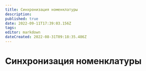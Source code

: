 ```yaml
---
title: Синхронизация номенклатуры
description: 
published: true
date: 2022-09-11T17:39:03.156Z
tags: 
editor: markdown
dateCreated: 2022-08-31T09:18:35.486Z
---
```


# Синхронизация номенклатуры

